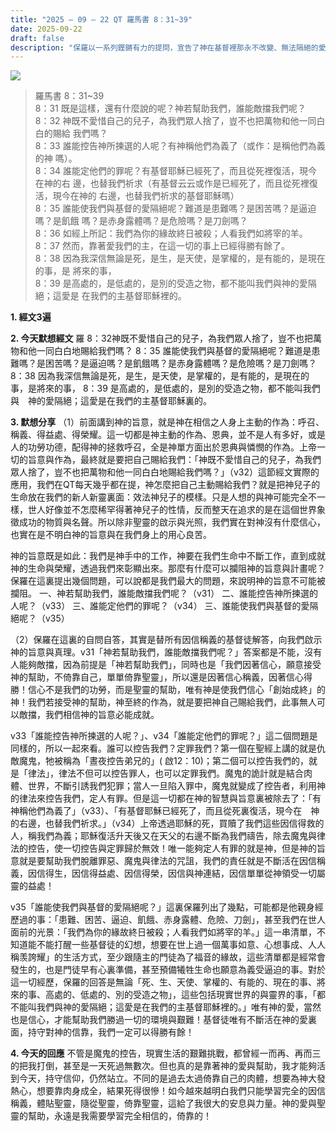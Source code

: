 ```yaml
---
title: "2025 – 09 – 22 QT 羅馬書 8：31~39"
date: 2025-09-22
draft: false
description: "保羅以一系列鏗鏘有力的提問，宣告了神在基督裡那永不改變、無法隔絕的愛，是信徒得勝的最終確據。"
---
```


![](/images/qt.jpg)

> 羅馬書 8：31~39  
> 8：31 既是這樣，還有什麼說的呢？神若幫助我們，誰能敵擋我們呢？  
8：32 神既不愛惜自己的兒子，為我們眾人捨了，豈不也把萬物和他一同白白的賜給 我們嗎？  
8：33 誰能控告神所揀選的人呢？有神稱他們為義了（或作：是稱他們為義的神 嗎）。  
8：34 誰能定他們的罪呢？有基督耶穌已經死了，而且從死裡復活，現今在神的右 邊，也替我們祈求（有基督云云或作是已經死了，而且從死裡復活，現今在神的 右邊，也替我們祈求的基督耶穌嗎）  
8：35 誰能使我們與基督的愛隔絕呢？難道是患難嗎？是困苦嗎？是逼迫嗎？是飢餓 嗎？是赤身露體嗎？是危險嗎？是刀劍嗎？  
8：36 如經上所記：我們為你的緣故終日被殺；人看我們如將宰的羊。  
8：37 然而，靠著愛我們的主，在這一切的事上已經得勝有餘了。  
8：38 因為我深信無論是死，是生，是天使，是掌權的，是有能的，是現在的事，是 將來的事，  
8：39 是高處的，是低處的，是別的受造之物，都不能叫我們與神的愛隔絕；這愛是 在我們的主基督耶穌裡的。  



**1.  經文3遍**

**2. 今天默想經文**
羅 8：32神既不愛惜自己的兒子，為我們眾人捨了，豈不也把萬物和他一同白白地賜給我們嗎？
8：35 誰能使我們與基督的愛隔絕呢？難道是患難嗎？是困苦嗎？是逼迫嗎？是飢餓嗎？是赤身露體嗎？是危險嗎？是刀劍嗎？
8：38 因為我深信無論是死，是生，是天使，是掌權的，是有能的，是現在的事，是將來的事，
8：39 是高處的，是低處的，是別的受造之物，都不能叫我們與　神的愛隔絕；這愛是在我們的主基督耶穌裏的。

**3. 默想分享**
（1）前面講到神的旨意，就是神在相信之人身上主動的作為：呼召、稱義、得益處、得榮耀。這一切都是神主動的作為、恩典，並不是人有多好，或是人的功勞功德，配得神的拯救呼召，全是神單方面出於恩典與憐憫的作為。上帝一切的旨意與作為，最終就是要把自己賜給我們：「神既不愛惜自己的兒子，為我們眾人捨了，豈不也把萬物和他一同白白地賜給我們嗎？」（v32）這節經文實際的應用，我們在QT每天幾乎都在提，神怎麼把自己主動賜給我們？就是把神兒子的生命放在我們的新人新靈裏面：效法神兒子的模樣。只是人想的與神可能完全不一樣，世人好像並不怎麼稀罕得著神兒子的性情，反而整天在追求的是在這個世界象徵成功的物質與名聲。所以除非聖靈的啟示與光照，我們實在對神沒有什麼信心，也實在是不明白神的旨意與在我們身上的用心良苦。

神的旨意既是如此：我們是神手中的工作，神要在我們生命中不斷工作，直到成就神的生命與榮耀，透過我們來彰顯出來。那麼有什麼可以攔阻神的旨意與計畫呢？保羅在這裏提出幾個問題，可以說都是我們最大的問題，來說明神的旨意不可能被攔阻。
一、神若幫助我們，誰能敵擋我們呢？（v31）
二、誰能控告神所揀選的人呢？（v33）
三、誰能定他們的罪呢？（v34）
三、誰能使我們與基督的愛隔絕呢？（v35）

（2）保羅在這裏的自問自答，其實是替所有因信稱義的基督徒解答，向我們啟示神的旨意與真理。v31「神若幫助我們，誰能敵擋我們呢？」答案都是不能，沒有人能夠敵擋，因為前提是「神若幫助我們」，同時也是「我們因著信心，願意接受神的幫助，不倚靠自己，單單倚靠聖靈」，所以還是因著信心稱義，因著信心得勝！信心不是我們的功勞，而是聖靈的幫助，唯有神是使我們信心「創始成終」的神！我們若接受神的幫助，神至終的作為，就是要把神自己賜給我們，此事無人可以敵擋，我們相信神的旨意必能成就。

v33「誰能控告神所揀選的人呢？」、v34「誰能定他們的罪呢？」這二個問題是同樣的，所以一起來看。誰可以控告我們？定罪我們？第一個在聖經上講的就是仇敵魔鬼，牠被稱為「晝夜控告弟兄的」( 啟12：10)；第二個可以控告我們的，就是「律法」，律法不但可以控告罪人，也可以定罪我們。魔鬼的詭計就是結合肉體、世界，不斷引誘我們犯罪；當人一旦陷入罪中，魔鬼就變成了控告者，利用神的律法來控告我們，定人有罪。但是這一切都在神的智慧與旨意裏被除去了：「有 神稱他們為義了」（v33）、「有基督耶穌已經死了，而且從死裏復活，現今在　神的右邊，也替我們祈求。」（v34）上帝透過耶穌的死，買贖了我們這些因信得救的人，稱我們為義；耶穌復活升天後又在天父的右邊不斷為我們禱告，除去魔鬼與律法的控告，使一切控告與定罪歸於無效！唯一能夠定人有罪的就是神，但是神的旨意就是要幫助我們脫離罪惡、魔鬼與律法的咒詛，我們的責任就是不斷活在因信稱義，因信得生，因信得益處、因信得榮，因信與神連結，因信單單從神領受一切屬靈的益處！

v35「誰能使我們與基督的愛隔絕呢？」這裏保羅列出了幾點，可能都是他親身經歷過的事：「患難、困苦、逼迫、飢餓、赤身露體、危險、刀劍」，甚至我們在世人面前的光景：「我們為你的緣故終日被殺；人看我們如將宰的羊。」這一串清單，不知道能不能打醒一些基督徒的幻想，想要在世上過一個萬事如意、心想事成、人人稱羡誇耀」的生活方式，至少跟隨主的門徒為了福音的緣故，這些清單都是經常會發生的，也是門徒早有心裏準備，甚至預備犧牲生命也願意為義受逼迫的事。對於這一切經歷，保羅的回答是無論「死、生、天使、掌權的、有能的、現在的事、將來的事、高處的、低處的、別的受造之物」，這些包括現實世界的與靈界的事，「都不能叫我們與神的愛隔絕；這愛是在我們的主基督耶穌裡的。」唯有神的愛，當然也是信心，才能幫助我們勝過一切的環境與艱難！基督徒唯有不斷活在神的愛裏面，持守對神的信靠，我們一定可以得勝有餘！

**4. 今天的回應**
不管是魔鬼的控告，現實生活的艱難挑戰，都曾經一而再、再而三的把我打倒，甚至是一天死過無數次。但也真的是靠著神的愛與幫助，我才能夠活到今天，持守信仰，仍然站立。不同的是過去太過倚靠自己的肉體，想要為神大發熱心，想要靠肉身成全，結果死得很慘！如今越來越明白我們只能學習完全的因信稱義，體貼聖靈，隨從聖靈，倚靠聖靈，這給了我很大的安息與力量。神的愛與聖靈的幫助，永遠是我需要學習完全相信的，倚靠的！
